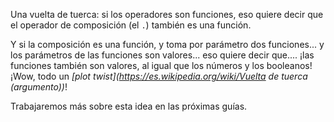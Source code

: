 Una vuelta de tuerca: si los operadores son funciones, eso quiere decir que el operador de composición (el `.`) también es una función.

Y si la composición es una función, y toma por parámetro dos funciones... y los parámetros de las funciones son valores... eso quiere decir que.... ¡las funciones también son valores, al igual que los números y los booleanos! ¡Wow, todo un _[plot twist](https://es.wikipedia.org/wiki/Vuelta de tuerca (argumento))_!

Trabajaremos más sobre esta idea en las próximas guías.
